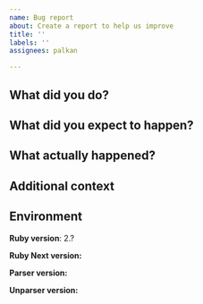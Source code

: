 ```yaml
---
name: Bug report
about: Create a report to help us improve
title: ''
labels: ''
assignees: palkan

---
```


## What did you do?

## What did you expect to happen?

## What actually happened?

## Additional context

## Environment

**Ruby version**: 2.?

<!-- Make sure you have verified the problem with the latest patch versions of the libraries below -->

**Ruby Next version:**

**Parser version:**

**Unparser version:**
